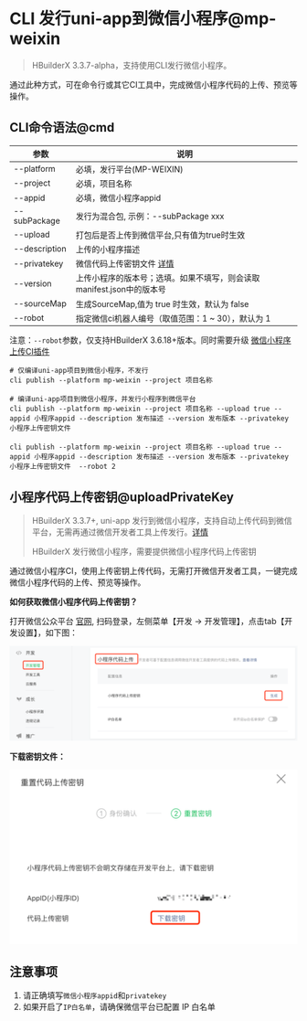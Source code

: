 # CLI 发行uni-app到微信小程序@mp-weixin

> HBuilderX 3.3.7-alpha，支持使用CLI发行微信小程序。

通过此种方式，可在命令行或其它CI工具中，完成微信小程序代码的上传、预览等操作。

## CLI命令语法@cmd


|参数			|说明																	|
|--				|--																		|
|--platform		|必填，发行平台(MP-WEIXIN)												|
|--project		|必填，项目名称															|
|--appid		|必填，微信小程序appid													|
|--subPackage	|发行为混合包, 示例：--subPackage xxx									|
|--upload		|打包后是否上传到微信平台,只有值为true时生效							|
|--description	|上传的小程序描述														|
|--privatekey	|微信代码上传密钥文件 [详情](#uploadPrivateKey)							|
|--version		|上传小程序的版本号；选填。如果不填写，则会读取manifest.json中的版本号	|
|--sourceMap    |生成SourceMap,值为 true 时生效，默认为 false				|
|--robot		|指定微信ci机器人编号（取值范围：1 ~ 30），默认为 1						|

注意：`--robot`参数，仅支持HBuilderX 3.6.18+版本。同时需要升级 [微信小程序上传CI插件](https://ext.dcloud.net.cn/plugin?id=7199)


```shell
# 仅编译uni-app项目到微信小程序，不发行
cli publish --platform mp-weixin --project 项目名称

# 编译uni-app项目到微信小程序，并发行小程序到微信平台
cli publish --platform mp-weixin --project 项目名称 --upload true --appid 小程序appid --description 发布描述 --version 发布版本 --privatekey 小程序上传密钥文件

cli publish --platform mp-weixin --project 项目名称 --upload true --appid 小程序appid --description 发布描述 --version 发布版本 --privatekey 小程序上传密钥文件  --robot 2
```


## 小程序代码上传密钥@uploadPrivateKey

> HBuilderX 3.3.7+, uni-app 发行到微信小程序，支持自动上传代码到微信平台，无需再通过微信开发者工具上传发行。[详情](/Tutorial/App/uni-app-publish-mp-weixin)
>
> HBuilderX 发行微信小程序，需要提供微信小程序代码上传密钥

通过微信小程序CI，使用上传密钥上传代码，无需打开微信开发者工具，一键完成微信小程序代码的上传、预览等操作。

**如何获取微信小程序代码上传密钥？**

打开微信公众平台 [官网](https://mp.weixin.qq.com/), 扫码登录，左侧菜单【开发 -> 开发管理】，点击tab【开发设置】，如下图：

<img src="/static/snapshots/cli/wechat-uploadPrivateKey.png" class="hd-img" />

**下载密钥文件：**

<img src="/static/snapshots/cli/wechat-downloadkeyFile.png" class="hd-img"/>

## 注意事项

1. 请正确填写`微信小程序appid`和`privatekey`
2. 如果开启了`IP白名单`，请确保微信平台已配置 IP 白名单
